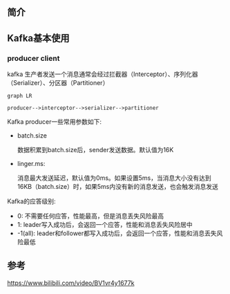 ## 简介
## Kafka基本使用
### producer client
kafka 生产者发送一个消息通常会经过拦截器（Interceptor）、序列化器（Serializer）、分区器（Partitioner）

```mermaid
graph LR

producer-->interceptor-->serializer-->partitioner
```
Kafka producer一些常用参数如下:

+ batch.size

  数据积累到batch.size后，sender发送数据。默认值为16K
+ linger.ms: 

  消息最大发送延迟，默认值为0ms。如果设置5ms，当消息大小没有达到16KB（batch.size）时，如果5ms内没有新的消息发送，也会触发消息发送

Kafka的应答级别:
+ 0: 不需要任何应答，性能最高，但是消息丢失风险最高
+ 1: leader写入成功后，会返回一个应答，性能和消息丢失风险居中
+ -1(all): leader和follower都写入成功后，会返回一个应答，性能和消息丢失风险最低
## 参考

https://www.bilibili.com/video/BV1vr4y1677k